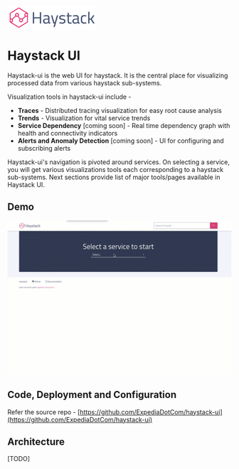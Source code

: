 <img src="../images/logo.png" style="width: 200px;"/>

# Haystack UI
Haystack-ui is the web UI for haystack. It is the central place for visualizing processed data from various haystack sub-systems. 

Visualization tools in haystack-ui include -
* **Traces** - Distributed tracing visualization for easy root cause analysis 
* **Trends** - Visualization for vital service trends 
* **Service Dependency** [coming soon] - Real time dependency graph with health and connectivity indicators 
* **Alerts and Anomaly Detection** [coming soon] - UI for configuring and subscribing alerts 

Haystack-ui's navigation is pivoted around services. On selecting a service, you will get various visualizations tools each corresponding to a haystack sub-systems. Next sections provide list of major tools/pages available in Haystack UI.


## Demo
<img src="../images/demo.gif" style="width: 800px;"/>


## Code, Deployment and Configuration
Refer the source repo - [https://github.com/ExpediaDotCom/haystack-ui](https://github.com/ExpediaDotCom/haystack-ui)


## Architecture
[TODO]